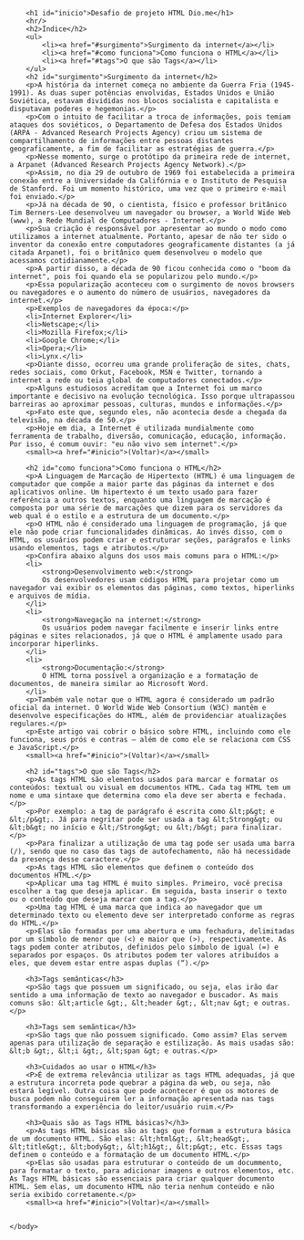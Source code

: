 <html>
    <head>
        <title>Desafio de projeto Dio.me</title>
    </head>
    <body>
        
        <h1 id="inicio">Desafio de projeto HTML Dio.me</h1>
        <hr/>
        <h2>Índice</h2>
        <ul>
            <li><a href="#surgimento">Surgimento da internet</a></li>
            <li><a href="#como funciona">Como funciona o HTML</a></li>
            <li><a href="#tags">O que são Tags</a></li>
        </ul>
        <h2 id="surgimento">Surgimento da internet</h2>
        <p>A história da internet começa no ambiente da Guerra Fria (1945-1991). As duas super potências envolvidas, Estados Unidos e União Soviética, estavam divididas nos blocos socialista e capitalista e disputavam poderes e hegemonias.</p>
        <p>Com o intuito de facilitar a troca de informações, pois temiam ataques dos soviéticos, o Departamento de Defesa dos Estados Unidos (ARPA - Advanced Research Projects Agency) criou um sistema de compartilhamento de informações entre pessoas distantes geograficamente, a fim de facilitar as estratégias de guerra.</p>
        <p>Nesse momento, surge o protótipo da primeira rede de internet, a Arpanet (Advanced Research Projects Agency Network).</p>
        <p>Assim, no dia 29 de outubro de 1969 foi estabelecida a primeira conexão entre a Universidade da Califórnia e o Instituto de Pesquisa de Stanford. Foi um momento histórico, uma vez que o primeiro e-mail foi enviado.</p>
        <p>Já na década de 90, o cientista, físico e professor britânico Tim Berners-Lee desenvolveu um navegador ou browser, a World Wide Web (www), a Rede Mundial de Computadores - Internet.</p>
        <p>Sua criação é responsável por apresentar ao mundo o modo como utilizamos a internet atualmente. Portanto, apesar de não ter sido o inventor da conexão entre computadores geograficamente distantes (a já citada Arpanet), foi o britânico quem desenvolveu o modelo que acessamos cotidianamente.</p>
        <p>A partir disso, a década de 90 ficou conhecida como o "boom da internet", pois foi quando ela se popularizou pelo mundo.</p>
        <p>Essa popularização aconteceu com o surgimento de novos browsers ou navegadores e o aumento do número de usuários, navegadores da internet.</p>
        <p>Exemplos de navegadores da época:</p>
        <li>Internet Explorer</li>
        <li>Netscape;</li>
        <li>Mozilla Firefox;</li>
        <li>Google Chrome;</li>
        <li>Opera;</li>
        <li>Lynx.</li>
        <p>Diante disso, ocorreu uma grande proliferação de sites, chats, redes sociais, como Orkut, Facebook, MSN e Twitter, tornando a internet a rede ou teia global de computadores conectados.</p>
        <p>Alguns estudiosos acreditam que a Internet foi um marco importante e decisivo na evolução tecnológica. Isso porque ultrapassou barreiras ao aproximar pessoas, culturas, mundos e informações.</p>
        <p>Fato este que, segundo eles, não acontecia desde a chegada da televisão, na década de 50.</p>
        <p>Hoje em dia, a Internet é utilizada mundialmente como ferramenta de trabalho, diversão, comunicação, educação, informação. Por isso, é comum ouvir: "eu não vivo sem internet".</p>
        <small><a href="#inicio">(Voltar)</a></small>

        <h2 id="como funciona">Como funciona o HTML</h2>
        <p>A Linguagem de Marcação de Hipertexto (HTML) é uma linguagem de computador que compõe a maior parte das páginas da internet e dos aplicativos online. Um hipertexto é um texto usado para fazer referência a outros textos, enquanto uma linguagem de marcação é composta por uma série de marcações que dizem para os servidores da web qual é o estilo e a estrutura de um documento.</p>
        <p>O HTML não é considerado uma linguagem de programação, já que ele não pode criar funcionalidades dinâmicas. Ao invés disso, com o HTML, os usuários podem criar e estruturar seções, parágrafos e links usando elementos, tags e atributos.</p>
        <p>Confira abaixo alguns dos usos mais comuns para o HTML:</p>
        <li>
            <strong>Desenvolvimento web:</strong>
            Os desenvolvedores usam códigos HTML para projetar como um navegador vai exibir os elementos das páginas, como textos, hiperlinks e arquivos de mídia.
        </li>
        <li>
            <strong>Navegação na internet:</strong>
            Os usuários podem navegar facilmente e inserir links entre páginas e sites relacionados, já que o HTML é amplamente usado para incorporar hiperlinks.
        </li>
        <li>
            <strong>Documentação:</strong>
            O HTML torna possível a organização e a formatação de documentos, de maneira similar ao Microsoft Word.
        </li>
        <p>Também vale notar que o HTML agora é considerado um padrão oficial da internet. O World Wide Web Consortium (W3C) mantêm e desenvolve especificações do HTML, além de providenciar atualizações regulares.</p>
        <p>Este artigo vai cobrir o básico sobre HTML, incluindo como ele funciona, seus prós e contras — além de como ele se relaciona com CSS e JavaScript.</p>
        <small><a href="#inicio">(Voltar)</a></small>

        <h2 id="tags">O que são Tags</h2>
        <p>As tags HTML são elementos usados ​​para marcar e formatar os conteúdos: textual ou visual em documentos HTML. Cada tag HTML tem um nome e uma sintaxe que determina como ela deve ser aberta e fechada.</p>
        <p>Por exemplo: a tag de parágrafo é escrita como &lt;p&gt; e &lt;/p&gt;. Já para negritar pode ser usada a tag &lt;Strong&gt; ou &lt;b&gt; no início e &lt;/Strong&gt; ou &lt;/b&gt; para finalizar.</p>
        <p>Para finalizar a utilização de uma tag pode ser usada uma barra (/), sendo que no caso das tags de autofechamento, não há necessidade da presença desse caractere.</p>
        <p>As tags HTML são elementos que definem o conteúdo dos documentos HTML.</p>
        <p>Aplicar uma tag HTML é muito simples. Primeiro, você precisa escolher a tag que deseja aplicar. Em seguida, basta inserir o texto ou o conteúdo que deseja marcar com a tag.</p>
        <p>Uma tag HTML é uma marca que indica ao navegador que um determinado texto ou elemento deve ser interpretado conforme as regras do HTML.</p>
        <p>Elas são formadas por uma abertura e uma fechadura, delimitadas por um símbolo de menor que (<) e maior que (>), respectivamente. As tags podem conter atributos, definidos pelo símbolo de igual (=) e separados por espaços. Os atributos podem ter valores atribuídos a eles, que devem estar entre aspas duplas (“).</p>
        
        <h3>Tags semânticas</h3>
        <p>São tags que possuem um significado, ou seja, elas irão dar sentido a uma informação de texto ao navegador e buscador. As mais comuns são: &lt;article &gt;, &lt;header &gt;, &lt;nav &gt; e outras.</p>
        
        <h3>Tags sem semãntica</h3>
        <p>São tags que não possuem significado. Como assim? Elas servem apenas para utilização de separação e estilização. As mais usadas são: &lt;b &gt;, &lt;i &gt;, &lt;span &gt; e outras.</p>

        <h3>Cuidados ao usar o HTML</h3>
        <P>É de extrema relevância utilizar as tags HTML adequadas, já que a estrutura incorreta pode quebrar a página da web, ou seja, não estará legível. Outra coisa que pode acontecer é que os motores de busca podem não conseguirem ler a informação apresentada nas tags transformando a experiência do leitor/usuário ruim.</P>

        <h3>Quais são as Tags HTML básicas?</h3>
        <p>As tags HTML básicas são as tags que formam a estrutura básica de um documento HTML. São elas: &lt;html&gt;, &lt;head&gt;, &lt;title&gt;, &lt;body&gt;, &lt;h1&gt;, &lt;p&gt;, etc. Essas tags definem o conteúdo e a formatação de um documento HTML.</p>
        <p>Elas são usadas para estruturar o conteúdo de um docummento, para formatar o texto, para adicionar imagens e outros elementos, etc. As Tags HTML básicas são essenciais para criar qualquer documento HTML. Sem elas, um documento HTML não teria nenhum conteúdo e não seria exibido corretamente.</p>
        <small><a href="#inicio">(Voltar)</a></small>


    </body>
</html>